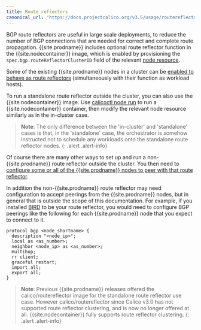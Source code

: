 ```yaml
---
title: Route reflectors
canonical_url: 'https://docs.projectcalico.org/v3.5/usage/routereflector'
---
```


BGP route reflectors are useful in large scale deployments, to reduce the number of BGP
connections that are needed for correct and complete route propagation.  {{site.prodname}}
includes optional route reflector function in the {{site.nodecontainer}} image, which is
enabled by provisioning the `spec.bgp.routeReflectorClusterID` field of the relevant [node
resource]({{site.url}}/{{page.version}}/reference/calicoctl/resources/node).

Some of the existing {{site.prodname}} nodes in a cluster can be [enabled to behave as route
reflectors]({{site.url}}/{{page.version}}/networking/bgp#configuring-in-cluster-route-reflectors)
(simultaneously with their function as workload hosts).

To run a standalone route reflector outside the cluster, you can also use the
{{site.nodecontainer}} image.  Use [calicoctl node
run]({{site.url}}/{{page.version}}/reference/calicoctl/commands/node/run) to run a
{{site.nodecontainer}} container, then modify the relevant node resource similarly as in the
in-cluster case.

> **Note**: The only difference between the 'in-cluster' and 'standalone' cases is that, in
> the 'standalone' case, the orchestrator is somehow instructed not to schedule any workloads
> onto the standalone route reflector nodes.
{: .alert .alert-info}

Of course there are many other ways to set up and run a non-{{site.prodname}} route reflector
outside the cluster.  You then need to [configure some or all of the {{site.prodname}} nodes
to peer with that route reflector]({{site.url}}/{{page.version}}/networking/bgp).

In addition the non-{{site.prodname}} route reflector may need configuration to accept
peerings from the {{site.prodname}} nodes, but in general that is outside the scope of this
documentation.  For example, if you installed [BIRD](https://bird.network.cz/) to be your
route reflector, you would need to configure BGP peerings like the following for each
{{site.prodname}} node that you expect to connect to it.

    protocol bgp <node_shortname> {
      description "<node_ip>";
      local as <as_number>;
      neighbor <node_ip> as <as_number>;
      multihop;
      rr client;
      graceful restart;
      import all;
      export all;
    }

> **Note**: Previous {{site.prodname}} releases offered the calico/routereflector image for
> the standalone route reflector use case.  However calico/routereflector since Calico v3.0
> has not supported route reflector clustering, and is now no longer offered at all.
> {{site.nodecontainer}} fully supports route reflector clustering.
{: .alert .alert-info}
